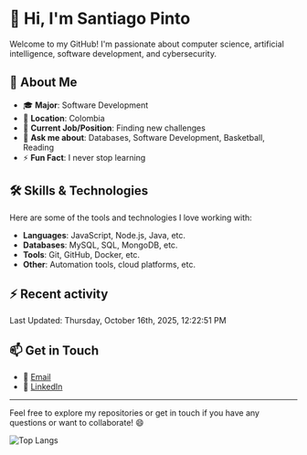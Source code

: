 # 👋 Hi, I'm Santiago Pinto

Welcome to my GitHub! I'm passionate about computer science, artificial intelligence, software development, and cybersecurity.

## 📌 About Me

- 🎓 **Major**: Software Development  
- 📍 **Location**: Colombia  
- 💼 **Current Job/Position**: Finding new challenges  
- 💬 **Ask me about**: Databases, Software Development, Basketball, Reading  
- ⚡ **Fun Fact**: I never stop learning  

## 🛠️ Skills & Technologies

Here are some of the tools and technologies I love working with:

- **Languages**: JavaScript, Node.js, Java, etc.  
- **Databases**: MySQL, SQL, MongoDB, etc.  
- **Tools**: Git, GitHub, Docker, etc.  
- **Other**: Automation tools, cloud platforms, etc.  

## :zap: Recent activity
<!--RECENT_ACTIVITY:start-->
<!--RECENT_ACTIVITY:end-->
<!--RECENT_ACTIVITY:last_update-->
Last Updated: Thursday, October 16th, 2025, 12:22:51 PM
<!--RECENT_ACTIVITY:last_update_end-->

## 📫 Get in Touch

- 📧 [Email](mailto:santi_pinto@outlook.com)  
- 💼 [LinkedIn](https://www.linkedin.com/in/santiago-pinto-rodriguez/)  

---

Feel free to explore my repositories or get in touch if you have any questions or want to collaborate! 😄

![Top Langs](https://github-readme-stats.vercel.app/api/top-langs/?username=SanthyPinto&layout=compact)
